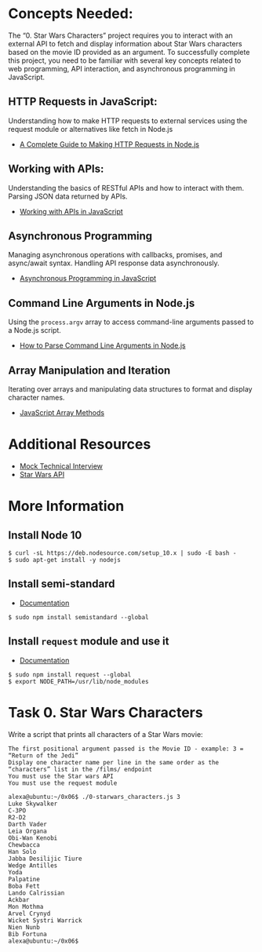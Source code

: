 # Concepts Needed:
The “0. Star Wars Characters” project requires you to interact with an external API to fetch and display information about Star Wars characters based on the movie ID provided as an argument. To successfully complete this project, you need to be familiar with several key concepts related to web programming, API interaction, and asynchronous programming in JavaScript.

## HTTP Requests in JavaScript:
Understanding how to make HTTP requests to external services using the request module or alternatives like fetch in Node.js
- [A Complete Guide to Making HTTP Requests in Node.js](https://www.memberstack.com/blog/node-http-request)

## Working with APIs:
Understanding the basics of RESTful APIs and how to interact with them.
Parsing JSON data returned by APIs.
- [Working with APIs in JavaScript](https://developer.mozilla.org/en-US/docs/Learn/JavaScript/Client-side_web_APIs/Introduction)

## Asynchronous Programming
Managing asynchronous operations with callbacks, promises, and async/await syntax.
Handling API response data asynchronously.
- [Asynchronous Programming in JavaScript](https://developer.mozilla.org/en-US/docs/Learn/JavaScript/Asynchronous)

## Command Line Arguments in Node.js
Using the ` process.argv ` array to access command-line arguments passed to a Node.js script.
- [How to Parse Command Line Arguments in Node.js](https://tecadmin.net/how-to-parse-command-line-arguments-in-nodejs/)

## Array Manipulation and Iteration
Iterating over arrays and manipulating data structures to format and display character names.
- [JavaScript Array Methods](https://developer.mozilla.org/en-US/docs/Web/JavaScript/Reference/Global_Objects/Array)

# Additional Resources
- [Mock Technical Interview](https://www.youtube.com/watch?v=bmqZ5AhNr3g)
- [Star Wars API](https://swapi-api.alx-tools.com/)

# More Information
## Install Node 10
```
$ curl -sL https://deb.nodesource.com/setup_10.x | sudo -E bash -
$ sudo apt-get install -y nodejs
```

## Install semi-standard
- [Documentation](https://github.com/standard/semistandard)
```
$ sudo npm install semistandard --global
```

## Install ` request ` module and use it
- [Documentation](https://github.com/request/request)
```
$ sudo npm install request --global
$ export NODE_PATH=/usr/lib/node_modules
```

# Task 0. Star Wars Characters 
Write a script that prints all characters of a Star Wars movie:

    The first positional argument passed is the Movie ID - example: 3 = “Return of the Jedi”
    Display one character name per line in the same order as the “characters” list in the /films/ endpoint
    You must use the Star wars API
    You must use the request module

```
alexa@ubuntu:~/0x06$ ./0-starwars_characters.js 3
Luke Skywalker
C-3PO
R2-D2
Darth Vader
Leia Organa
Obi-Wan Kenobi
Chewbacca
Han Solo
Jabba Desilijic Tiure
Wedge Antilles
Yoda
Palpatine
Boba Fett
Lando Calrissian
Ackbar
Mon Mothma
Arvel Crynyd
Wicket Systri Warrick
Nien Nunb
Bib Fortuna
alexa@ubuntu:~/0x06$ 
```
